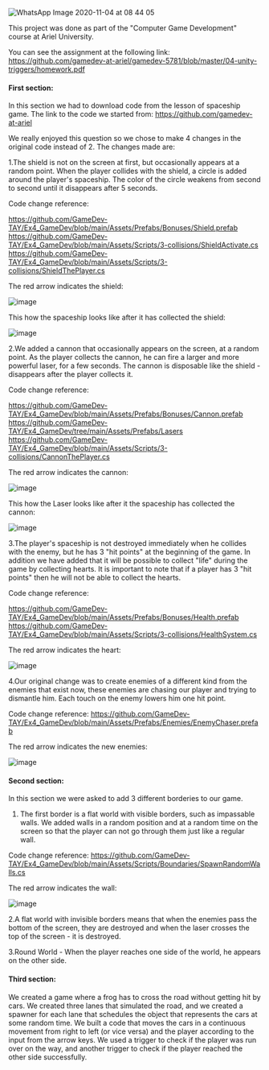 ![WhatsApp Image 2020-11-04 at 08 44 05](https://user-images.githubusercontent.com/57855070/98078036-f4b04180-1e79-11eb-9bde-48b3d32a201f.jpeg)

This project was done as part of the "Computer Game Development" course at Ariel University.

You can see the assignment at the following link: 
https://github.com/gamedev-at-ariel/gamedev-5781/blob/master/04-unity-triggers/homework.pdf

#### First section:
In this section we had to download code from the lesson of spaceship game.
The link to the code we started from: https://github.com/gamedev-at-ariel

We really enjoyed this question so we chose to make 4 changes in the original code instead of 2. The changes made are:

1.The shield is not on the screen at first, but occasionally appears at a random point. When the player collides with the shield, a circle is added around the player's spaceship. The color of the circle weakens from second to second until it disappears after 5 seconds.

Code change reference:

https://github.com/GameDev-TAY/Ex4_GameDev/blob/main/Assets/Prefabs/Bonuses/Shield.prefab
https://github.com/GameDev-TAY/Ex4_GameDev/blob/main/Assets/Scripts/3-collisions/ShieldActivate.cs
https://github.com/GameDev-TAY/Ex4_GameDev/blob/main/Assets/Scripts/3-collisions/ShieldThePlayer.cs

The red arrow indicates the shield:

![image](https://user-images.githubusercontent.com/57855070/99460587-c8e09180-2938-11eb-9053-6a7bbf5c2ed1.png)

This how the spaceship looks like after it has collected the shield:

![image](https://user-images.githubusercontent.com/57855070/99460739-12c97780-2939-11eb-803e-2326f6769477.png)

2.We added a cannon that occasionally appears on the screen, at a random point. As the player collects the cannon, he can fire a larger and more powerful laser, for a few seconds. The cannon is disposable like the shield - disappears after the player collects it.

Code change reference:

https://github.com/GameDev-TAY/Ex4_GameDev/blob/main/Assets/Prefabs/Bonuses/Cannon.prefab
https://github.com/GameDev-TAY/Ex4_GameDev/tree/main/Assets/Prefabs/Lasers
https://github.com/GameDev-TAY/Ex4_GameDev/blob/main/Assets/Scripts/3-collisions/CannonThePlayer.cs

The red arrow indicates the cannon:

![image](https://user-images.githubusercontent.com/57855070/99461291-393be280-293a-11eb-8e15-7b9076ad1d50.png)

This how the Laser looks like after it the spaceship has collected the cannon:

![image](https://user-images.githubusercontent.com/57855070/99461614-c8e19100-293a-11eb-91ef-91bec6232c7f.png)

3.The player's spaceship is not destroyed immediately when he collides with the enemy, but he has 3 "hit points" at the beginning of the game.
In addition we have added that it will be possible to collect "life" during the game by collecting hearts. It is important to note that if a player has 3 "hit points" then he will not be able to collect the hearts.

Code change reference:

https://github.com/GameDev-TAY/Ex4_GameDev/blob/main/Assets/Prefabs/Bonuses/Health.prefab
https://github.com/GameDev-TAY/Ex4_GameDev/blob/main/Assets/Scripts/3-collisions/HealthSystem.cs

The red arrow indicates the heart:

![image](https://user-images.githubusercontent.com/57855070/99462228-e3683a00-293b-11eb-82df-2c43aba38128.png)

4.Our original change was to create enemies of a different kind from the enemies that exist now, these enemies are chasing our player and trying to dismantle him. Each touch on the enemy lowers him one hit point.

Code change reference:
https://github.com/GameDev-TAY/Ex4_GameDev/blob/main/Assets/Prefabs/Enemies/EnemyChaser.prefab

The red arrow indicates the new enemies:

![image](https://user-images.githubusercontent.com/57855070/99462975-7bb2ee80-293d-11eb-9331-97254adc1d55.png)

#### Second section:
In this section we were asked to add 3 different borderies to our game.
1. The first border is a flat world with visible borders, such as impassable walls.
We added walls in a random position and at a random time on the screen so that the player can not go through them just like a regular wall.

Code change reference:
https://github.com/GameDev-TAY/Ex4_GameDev/blob/main/Assets/Scripts/Boundaries/SpawnRandomWalls.cs

The red arrow indicates the wall:

![image](https://user-images.githubusercontent.com/57855070/99463531-a782a400-293e-11eb-9f3a-35308894289b.png)


2.A flat world with invisible borders means that when the enemies pass the bottom of the screen, they are destroyed and when the laser crosses the top of the screen - it is destroyed.

3.Round World - When the player reaches one side of the world, he appears on the other side.

#### Third section:

We created a game where a frog has to cross the road without getting hit by cars.
We created three lanes that simulated the road, and we created a spawner for each lane that schedules the object that represents the cars at some random time. We built a code that moves the cars in a continuous movement from right to left (or vice versa) and the player according to the input from the arrow keys. We used a trigger to check if the player was run over on the way, and another trigger to check if the player reached the other side successfully.




